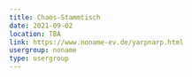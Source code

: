 ```yaml
---
title: Chaos-Stammtisch
date: 2021-09-02
location: TBA
link: https://www.noname-ev.de/yarpnarp.html
usergroup: noname
type: usergroup
---
```

